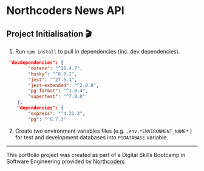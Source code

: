 # Northcoders News API

## Project Initialisation :clapper:

1. Run `npm install` to pull in dependencies (inc. dev dependencies).

```json
 "devDependencies": {
        "dotenv": "^16.4.7",
        "husky": "^8.0.2",
        "jest": "^27.5.1",
        "jest-extended": "^2.0.0",
        "pg-format": "^1.0.4",
        "supertest": "^7.0.0"
    },
    "dependencies": {
        "express": "^4.21.2",
        "pg": "^8.7.3"
```

2. Create two environment variables files (e.g. `.env.*ENVIRONMENT_NAME*` ) for test and development databases into `PGDATABASE` variable.

---

This portfolio project was created as part of a Digital Skills Bootcamp in Software Engineering provided by [Northcoders](https://northcoders.com/)
